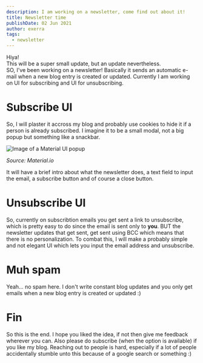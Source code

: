 ```yaml
---
description: I am working on a newsletter, come find out about it!
title: Newsletter time
publishDate: 02 Jun 2021
author: exerra
tags:
  - newsletter
---
```

Hiya!\
This will be a super small update, but an update nevertheless.\
SO, I've been working on a newsletter! Basically it sends an automatic e-mail when a new blog entry is created or updated. Currently I am working on UI for subscribing and UI for unsubscribing.

# Subscribe UI

So, I will plaster it accross my blog and probably use cookies to hide it if a person is already subscribed. I imagine it to be a small modal, not a big popup but something like a snackbar.

![Image of a Material UI popup](https://lh3.googleusercontent.com/mkAGtJWvzMejuVdgYx_9uOEoiMEuo2jYI9YLXf04TgTo7ywtIf2LVAkHHzyMYUmmvPCzEJsUGZHwj3gUchMq5WFGCNUH2j28gOgG=w1064-v0 "Source: Material.io")

*Source: Material.io*

It will have a brief intro about what the newsletter does, a text field to input the email, a subscribe button and of course a close button.

# Unsubscribe UI

So, currently on subscribtion emails you get sent a link to unsubscribe, which is pretty easy to do since the email is sent only to **you**. BUT the newsletter updates that get sent, get sent using BCC which means that there is no personalization. To combat this, I will make a probably simple and not elegant UI which lets you input the email address and unsubscribe.

# Muh spam

Yeah... no spam here. I don't write constant blog updates and you only get emails when a new blog entry is created or updated :)

# Fin

So this is the end. I hope you liked the idea, if not then give me feedback wherever you can. Also please do subscribe (when the option is available) if you like my blog. Reaching out to people is hard, especially if a lot of people accidentally stumble unto this because of a google search or something :)